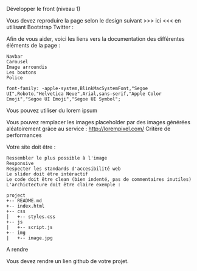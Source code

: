Développer le front (niveau 1)

Vous devez reproduire la page selon le design suivant >>> ici <<< en utilisant Bootstrap Twitter :

Afin de vous aider, voici les liens vers la documentation des différentes éléments de la page :

    Navbar
    Carousel
    Image arroundis
    Les boutons
    Police

    font-family: -apple-system,BlinkMacSystemFont,"Segoe UI",Roboto,"Helvetica Neue",Arial,sans-serif,"Apple Color Emoji","Segoe UI Emoji","Segoe UI Symbol";

Vous pouvez utiliser du lorem ipsum

Vous pouvez remplacer les images placeholder par des images générées aléatoirement grâce au service : http://lorempixel.com/
Critère de performances

Votre site doit être :

    Ressembler le plus possible à l'image
    Responsive
    Respecter les standards d'accesibilité web
    Le slider doit être intéractif
    Le code doit être clean (bien indenté, pas de commentaires inutiles)
    L'archictecture doit être claire exemple :

    project
    +-- README.md
    +-- index.html    
    +-- css
    │   +-- styles.css   
    +-- js
    |   +-- script.js
    +-- img
    |   +-- image.jpg    

A rendre

Vous devez rendre un lien github de votre projet.
